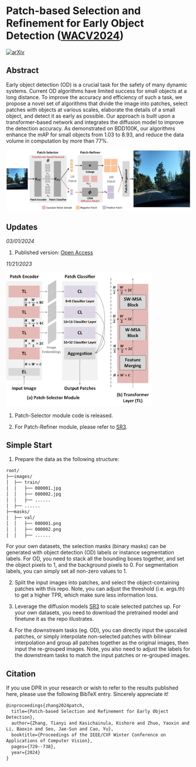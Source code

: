 # Patch-based Selection and Refinement for Early Object Detection ([WACV2024](https://arxiv.org/abs/2311.02274))

[![arXiv](https://img.shields.io/badge/arXiv-Paper-<COLOR>.svg)](https://arxiv.org/abs/2311.02274)

## Abstract
Early object detection (OD) is a crucial task for the safety of many dynamic systems. Current OD algorithms have limited success for small objects at a long distance. To improve the accuracy and efficiency of such a task, we propose a novel set of algorithms that divide the image into patches, select patches with objects at various scales, elaborate the details of a small object, and detect it as early as possible. Our approach is built upon a transformer-based network and integrates the diffusion model to improve the detection accuracy. As demonstrated on BDD100K, our algorithms enhance the mAP for small objects from 1.03 to 8.93, and reduce the data volume in computation by more than 77\%.

![image](https://github.com/destiny301/dpr/blob/main/flowchart.png)

## Updates
*03/01/2024*

1. Published version: [Open Access](https://openaccess.thecvf.com/content/WACV2024/html/Zhang_Patch-Based_Selection_and_Refinement_for_Early_Object_Detection_WACV_2024_paper.html)

*11/21/2023*

<img src="https://github.com/destiny301/dpr/blob/main/ps_module.png" width="400">
<!-- ![image](https://github.com/destiny301/dpr/blob/main/ps_module.png | width=100) -->

1. Patch-Selector module code is released.

2. For Patch-Refiner module, please refer to [SR3](https://github.com/Janspiry/Image-Super-Resolution-via-Iterative-Refinement).

## Simple Start
1. Prepare the data as the following structure:
```shell
root/
├──images/
│  ├── train/
│  │   ├── 000001.jpg
│  │   ├── 000002.jpg
│  │   ├── ......
│  ├── ......
├──masks/
│  ├── val/
│  │   ├── 000001.png
│  │   ├── 000002.png
│  │   ├── ......
```
For your own datasets, the selection masks (binary masks) can be generated with object detection (OD) labels or instance segmentation labels.
For OD, you need to stack all the bounding boxes together, and set the object pixels to 1, and the background pixels to 0.
For segmentation labels, you can simply set all non-zero values to 1.

2. Split the input images into patches, and select the object-containing patches with this repo. Note, you can adjust the threshold (i.e. args.th) to get a higher TPR, which make sure less information loss.

3. Leverage the diffusion models [SR3](https://github.com/Janspiry/Image-Super-Resolution-via-Iterative-Refinement) to scale selected patches up. For your own datasets, you need to download the pretrained model and finetune it as the repo illustrates.

4. For the downstream tasks (eg. OD), you can directly input the upscaled patches, or simply interpolate non-selected patches with bilinear interpolation and group all patches together as the original images, then input the re-grouped images.
Note, you also need to adjust the labels for the downstream tasks to match the input patches or re-grouped images.

## Citation
If you use DPR in your research or wish to refer to the results published here, please use the following BibTeX entry. Sincerely appreciate it!
```shell
@inproceedings{zhang2024patch,
  title={Patch-based Selection and Refinement for Early Object Detection},
  author={Zhang, Tianyi and Kasichainula, Kishore and Zhuo, Yaoxin and Li, Baoxin and Seo, Jae-Sun and Cao, Yu},
  booktitle={Proceedings of the IEEE/CVF Winter Conference on Applications of Computer Vision},
  pages={729--738},
  year={2024}
}
```
